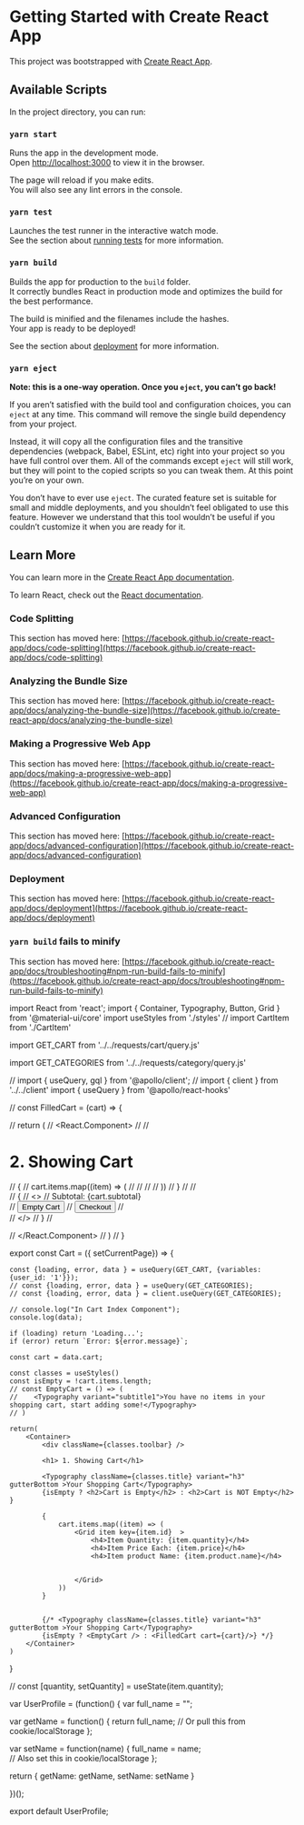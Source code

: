 # Getting Started with Create React App

This project was bootstrapped with [Create React App](https://github.com/facebook/create-react-app).

## Available Scripts

In the project directory, you can run:

### `yarn start`

Runs the app in the development mode.\
Open [http://localhost:3000](http://localhost:3000) to view it in the browser.

The page will reload if you make edits.\
You will also see any lint errors in the console.

### `yarn test`

Launches the test runner in the interactive watch mode.\
See the section about [running tests](https://facebook.github.io/create-react-app/docs/running-tests) for more information.

### `yarn build`

Builds the app for production to the `build` folder.\
It correctly bundles React in production mode and optimizes the build for the best performance.

The build is minified and the filenames include the hashes.\
Your app is ready to be deployed!

See the section about [deployment](https://facebook.github.io/create-react-app/docs/deployment) for more information.

### `yarn eject`

**Note: this is a one-way operation. Once you `eject`, you can’t go back!**

If you aren’t satisfied with the build tool and configuration choices, you can `eject` at any time. This command will remove the single build dependency from your project.

Instead, it will copy all the configuration files and the transitive dependencies (webpack, Babel, ESLint, etc) right into your project so you have full control over them. All of the commands except `eject` will still work, but they will point to the copied scripts so you can tweak them. At this point you’re on your own.

You don’t have to ever use `eject`. The curated feature set is suitable for small and middle deployments, and you shouldn’t feel obligated to use this feature. However we understand that this tool wouldn’t be useful if you couldn’t customize it when you are ready for it.

## Learn More

You can learn more in the [Create React App documentation](https://facebook.github.io/create-react-app/docs/getting-started).

To learn React, check out the [React documentation](https://reactjs.org/).

### Code Splitting

This section has moved here: [https://facebook.github.io/create-react-app/docs/code-splitting](https://facebook.github.io/create-react-app/docs/code-splitting)

### Analyzing the Bundle Size

This section has moved here: [https://facebook.github.io/create-react-app/docs/analyzing-the-bundle-size](https://facebook.github.io/create-react-app/docs/analyzing-the-bundle-size)

### Making a Progressive Web App

This section has moved here: [https://facebook.github.io/create-react-app/docs/making-a-progressive-web-app](https://facebook.github.io/create-react-app/docs/making-a-progressive-web-app)

### Advanced Configuration

This section has moved here: [https://facebook.github.io/create-react-app/docs/advanced-configuration](https://facebook.github.io/create-react-app/docs/advanced-configuration)

### Deployment

This section has moved here: [https://facebook.github.io/create-react-app/docs/deployment](https://facebook.github.io/create-react-app/docs/deployment)

### `yarn build` fails to minify

This section has moved here: [https://facebook.github.io/create-react-app/docs/troubleshooting#npm-run-build-fails-to-minify](https://facebook.github.io/create-react-app/docs/troubleshooting#npm-run-build-fails-to-minify)






<!-- ----------------- -->

import React from 'react';
import { Container, Typography, Button, Grid } from '@material-ui/core'
import useStyles from './styles'
// import CartItem from './CartItem'


import GET_CART from '../../requests/cart/query.js'

import GET_CATEGORIES from '../../requests/category/query.js'

// import { useQuery, gql } from '@apollo/client';
// import { client } from '../../client'
import { useQuery } from '@apollo/react-hooks'



// const FilledCart = (cart) => {

//     return (
//         <React.Component>
//             <Grid container spacing={3}>
//                 <h1> 2. Showing Cart</h1>
//                 {
//                     cart.items.map((item) => (
//                         <Grid item key={item.id} xs={12} sm={4} md={4} lg={3} >
//                             <CartItem item={item}/>
//                         </Grid>
//                     ))
//                 }
//             </Grid>
//             <div className={classes.cartDetails}>
//                 {
//                     <>
//                         <Typography variant="h4">Subtotal: {cart.subtotal}</Typography><div>
//                             <Button className={classes.emptyButton} size="large" type="button" variant="contained" color="secondary">Empty Cart</Button>
//                             <Button className={classes.checkoutButton} size="large" type="button" variant="contained" color="primary">Checkout</Button>
//                         </div>
//                     </>
//                 }
//             </div>

//         </React.Component>
//     )
//  }

export const Cart = ({ setCurrentPage}) => {    

    const {loading, error, data } = useQuery(GET_CART, {variables: {user_id: '1'}});
    // const {loading, error, data } = useQuery(GET_CATEGORIES);
    // const {loading, error, data } = client.useQuery(GET_CATEGORIES);

    // console.log("In Cart Index Component");
    console.log(data);

    if (loading) return 'Loading...';
    if (error) return `Error: ${error.message}`;

    const cart = data.cart;

    const classes = useStyles()
    const isEmpty = !cart.items.length;
    // const EmptyCart = () => (
    //    <Typography variant="subtitle1">You have no items in your shopping cart, start adding some!</Typography>
    // )

    return(
        <Container>
            <div className={classes.toolbar} />

            <h1> 1. Showing Cart</h1> 

            <Typography className={classes.title} variant="h3" gutterBottom >Your Shopping Cart</Typography>
            {isEmpty ? <h2>Cart is Empty</h2> : <h2>Cart is NOT Empty</h2> }

            {
                cart.items.map((item) => (
                    <Grid item key={item.id}  >
                        <h4>Item Quantity: {item.quantity}</h4>
                        <h4>Item Price Each: {item.price}</h4>
                        <h4>Item product Name: {item.product.name}</h4>


                    </Grid>
                ))
            }


            {/* <Typography className={classes.title} variant="h3" gutterBottom >Your Shopping Cart</Typography>
            {isEmpty ? <EmptyCart /> : <FilledCart cart={cart}/>} */}
        </Container>
    )
}

// const [quantity, setQuantity] = useState(item.quantity);

var UserProfile = (function() {
  var full_name = "";

  var getName = function() {
    return full_name;    // Or pull this from cookie/localStorage
  };

  var setName = function(name) {
    full_name = name;     
    // Also set this in cookie/localStorage
  };

  return {
    getName: getName,
    setName: setName
  }

})();

export default UserProfile;

